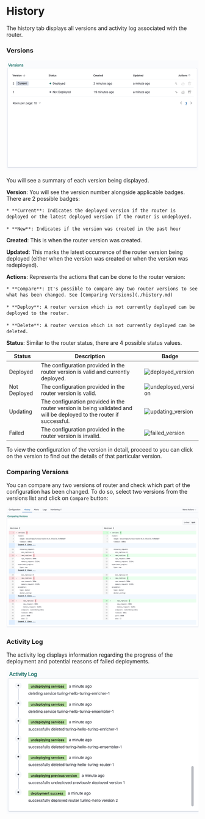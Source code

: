 # History

The history tab displays all versions and activity log associated with the router.

### Versions

![](../.gitbook/assets/versions_list.png)

You will see a summary of each version being displayed.

**Version**: You will see the version number alongside applicable badges. There are 2 possible badges:

    * **Current**: Indicates the deployed version if the router is deployed or the latest deployed version if the router is undeployed.

    * **New**: Indicates if the version was created in the past hour

**Created**: This is when the router version was created.

**Updated**: This marks the latest occurrence of the router version being deployed (either when the version was created or when the version was redeployed).

**Actions**: Represents the actions that can be done to the router version:

    * **Compare**: It's possible to compare any two router versions to see what has been changed. See [Comparing Versions](./history.md) 
      
    * **Deploy**: A router version which is not currently deployed can be deployed to the router. 

    * **Delete**: A router version which is not currently deployed can be deleted.

**Status**: Similar to the router status, there are 4 possible status values.

| Status     | Description | Badge |
| ---        | ---         | ---   |
| Deployed | The configuration provided in the router version is valid and currently deployed. | ![deployed_version](../.gitbook/assets/deployed_version_badge.png) |
| Not Deployed | The configuration provided in the router version is valid.  | ![undeployed_version](../.gitbook/assets/not_deployed_version_badge.png) |
| Updating | The configuration provided in the router version is being validated and will be deployed to the router if successful. | ![updating_version](../.gitbook/assets/updating_version_badge.png) |
| Failed | The configuration provided in the router version is invalid. | ![failed_version](../.gitbook/assets/failed_version_badge.png) |

To view the configuration of the version in detail, proceed to you can click on the version to find out the details of that particular version.

### Comparing Versions

You can compare any two versions of router and check which part of the configuration has been changed. To do so, select two versions from the versions list and click on `Compare` button:

![](../.gitbook/assets/version_comparison.png)

### Activity Log

The activity log displays information regarding the progress of the deployment and potential reasons of failed deployments.

![](../.gitbook/assets/activity_log.png)
